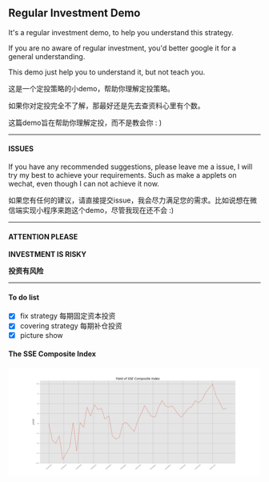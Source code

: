## Regular Investment Demo

It's a regular investment demo, to help you understand this strategy.

If you are no aware of regular investment, you'd better google it for a general understanding.

This demo just help you to understand it, but not teach you.


这是一个定投策略的小demo，帮助你理解定投策略。

如果你对定投完全不了解，那最好还是先去查资料心里有个数。

这篇demo旨在帮助你理解定投，而不是教会你 : ) 

***

#### ISSUES

If you have any recommended suggestions, please leave me a issue, I will try my
best to achieve your requirements. Such as make a applets on wechat, even
though I can not achieve it now.


如果您有任何的建议，请直接提交issue，我会尽力满足您的需求。比如说想在微信端实现小程序来跑这个demo，尽管我现在还不会 :)

***

#### ATTENTION PLEASE

**INVESTMENT IS RISKY**

**投资有风险**

***

#### To do list

- [x] fix strategy 每期固定资本投资
- [x] covering strategy 每期补仓投资
- [x] picture show

#### The SSE Composite Index

![](pics/Yield-of-SSE-Composite-Index.png)
